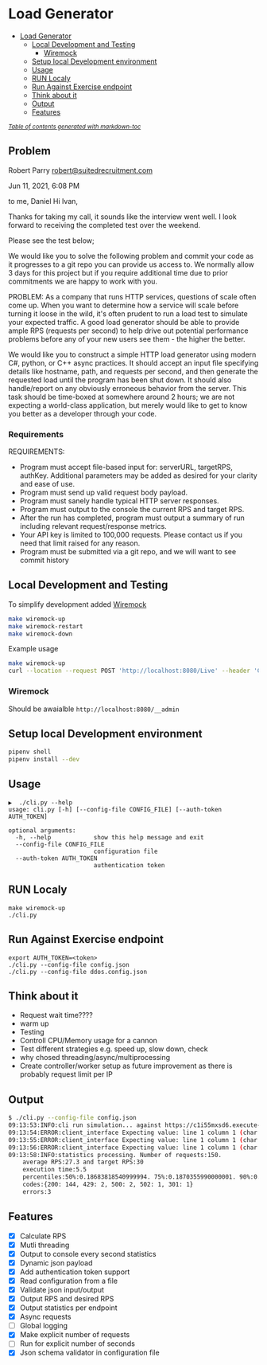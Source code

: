 # Load Generator

- [Load Generator](#load-generator)
  * [Local Development and Testing](#local-development-and-testing)
    + [Wiremock](#wiremock)
  * [Setup local Development environment](#setup-local-development-environment)
  * [Usage](#usage)
  * [RUN Localy](#run-localy)
  * [Run Against Exercise endpoint](#run-against-exercise-endpoint)
  * [Think about it](#think-about-it)
  * [Output](#output)
  * [Features](#features)

<small><i><a href='http://ecotrust-canada.github.io/markdown-toc/'>Table of contents generated with markdown-toc</a></i></small>

## Problem

Robert Parry <robert@suitedrecruitment.com>

Jun 11, 2021, 6:08 PM

to me, Daniel
Hi Ivan,

Thanks for taking my call, it sounds like the interview went well. I look forward to receiving the completed test over the weekend.

Please see the test below;

We would like you to solve the following problem and commit your code as it progresses to a git repo you can provide us access to.  We normally allow 3 days for this project but if you require additional time due to prior commitments we are happy to work with you.

PROBLEM:
As a company that runs HTTP services, questions of scale often come up. When you want to determine how a service will scale
before turning it loose in the wild, it's often prudent to run a load test to simulate your expected traffic. A good load
generator should be able to provide ample RPS (requests per second) to help drive out potential performance problems before
any of your new users see them - the higher the better.

We would like you to construct a simple HTTP load generator using modern C#, python, or C++ async practices. It should accept an input file
specifying details like hostname, path, and requests per second, and then generate the requested load until the program
has been shut down. It should also handle/report on any obviously erroneous behavior from the server.
This task should be time-boxed at somewhere around 2 hours; we are not expecting a world-class application, but merely
would like to get to know you better as a developer through your code.

### Requirements

REQUIREMENTS:
* Program must accept file-based input for: serverURL, targetRPS, authKey. Additional parameters may be added as desired for your clarity and ease of use.
* Program must send up valid request body payload.
* Program must sanely handle typical HTTP server responses.
* Program must output to the console the current RPS and target RPS.
* After the run has completed, program must output a summary of run including relevant request/response metrics.
* Your API key is limited to 100,000 requests. Please contact us if you need that limit raised for any reason.
* Program must be submitted via a git repo, and we will want to see commit history

## Local Development and Testing

To simplify development added [Wiremock](http://wiremock.org/docs)

```sh
make wiremock-up
make wiremock-restart
make wiremock-down
```

Example usage
```sh
make wiremock-up
curl --location --request POST 'http://localhost:8080/Live' --header 'Content-Type: application/json' --data-raw '{ "name": "test", "date": "09:01:52", "requests_sent": 1 }'
```

### Wiremock

Should be awaialble `http://localhost:8080/__admin`

## Setup local Development environment

```sh
pipenv shell
pipenv install --dev
```

## Usage

```
▶️  ./cli.py --help
usage: cli.py [-h] [--config-file CONFIG_FILE] [--auth-token AUTH_TOKEN]

optional arguments:
  -h, --help            show this help message and exit
  --config-file CONFIG_FILE
                        configuration file
  --auth-token AUTH_TOKEN
                        authentication token
```

## RUN Localy

```
make wiremock-up
./cli.py
```

## Run Against Exercise endpoint

```
export AUTH_TOKEN=<token>
./cli.py --config-file config.json
./cli.py --config-file ddos.config.json
```

## Think about it

- Request wait time????
- warm up
- Testing
- Controll CPU/Memory usage for a cannon
- Test different strategies e.g. speed up, slow down, check
- why chosed threading/async/multiprocessing
- Create controller/worker setup as future improvement as there is probably request limit per IP

## Output

```bash
$ ./cli.py --config-file config.json
09:13:53:INFO:cli run simulation... against https://c1i55mxsd6.execute-api.us-west-2.amazonaws.com/Live
09:13:54:ERROR:client_interface Expecting value: line 1 column 1 (char 0)
09:13:55:ERROR:client_interface Expecting value: line 1 column 1 (char 0)
09:13:56:ERROR:client_interface Expecting value: line 1 column 1 (char 0)
09:13:58:INFO:statistics processing. Number of requests:150.
	average RPS:27.3 and target RPS:30
	execution time:5.5
	percentiles:50%:0.18683818540999994. 75%:0.1870355990000001. 90%:0.1870355990000001. 95%:0.1870355990000001. 100%:0.1870355990000001.
	codes:{200: 144, 429: 2, 500: 2, 502: 1, 301: 1}
	errors:3
```

## Features

- [X] Calculate RPS
- [X] Mutli threading
- [X] Output to console every second statistics
- [X] Dynamic json payload
- [X] Add authentication token support
- [X] Read configuration from a file
- [X] Validate json input/output
- [X] Output RPS and desired RPS
- [X] Output statistics per endpoint
- [X] Async requests
- [ ] Global logging
- [X] Make explicit number of requests
- [ ] Run for explicit number of seconds
- [X] Json schema validator in configuration file
